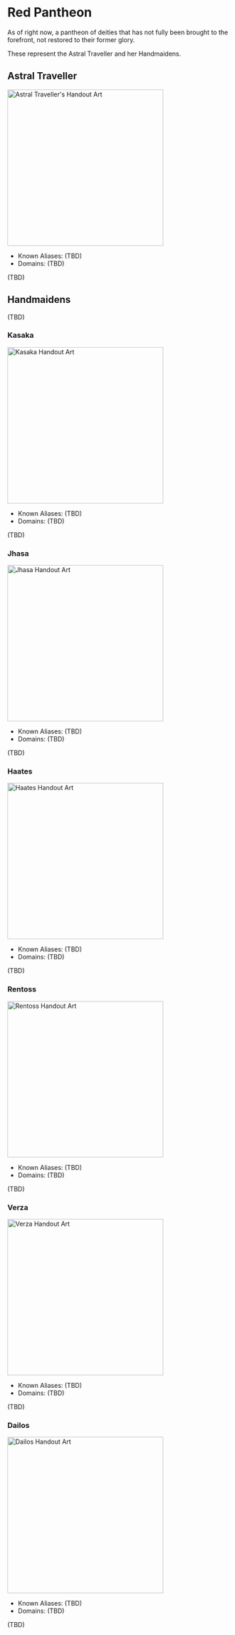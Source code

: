 # Red Pantheon
As of right now, a pantheon of deities that has not fully been brought to the forefront, not restored to their former glory.

These represent the Astral Traveller and her Handmaidens.

<!-- WIP [<img src="https://cdn.discordapp.com/attachments/709112342213820528/782817366344990750/unknown.png" alt="The Pantheon Seal at the Red Star" height="350px" />](https://cdn.discordapp.com/attachments/709112342213820528/782817366344990750/unknown.png) -->

## Astral Traveller

[<img src="https://cdn.discordapp.com/attachments/709112342213820528/782820298361143326/astraltraveler3.png" alt="Astral Traveller's Handout Art" height="350px" />](https://cdn.discordapp.com/attachments/709112342213820528/782820298361143326/astraltraveler3.png)

* Known Aliases: (TBD)
* Domains: (TBD)

(TBD)

## Handmaidens

(TBD)

### Kasaka

[<img src="https://cdn.discordapp.com/attachments/709112342213820528/782820321371750420/kasaka2.png" alt="Kasaka Handout Art" height="350px" />](https://cdn.discordapp.com/attachments/709112342213820528/782820321371750420/kasaka2.png)

* Known Aliases: (TBD)
* Domains: (TBD)

(TBD)


### Jhasa

[<img src="https://cdn.discordapp.com/attachments/709112342213820528/782820304467918910/jhasa.png" alt="Jhasa Handout Art" height="350px" />](https://cdn.discordapp.com/attachments/709112342213820528/782820304467918910/jhasa.png)

* Known Aliases: (TBD)
* Domains: (TBD)

(TBD)

### Haates

[<img src="https://cdn.discordapp.com/attachments/709112342213820528/782820311665868831/haates.png" alt="Haates Handout Art" height="350px" />](https://cdn.discordapp.com/attachments/709112342213820528/782820311665868831/haates.png)

* Known Aliases: (TBD)
* Domains: (TBD)

(TBD)

### Rentoss

[<img src="https://cdn.discordapp.com/attachments/709112342213820528/782820328505081896/rentoss2.png" alt="Rentoss Handout Art" height="350px" />](https://cdn.discordapp.com/attachments/709112342213820528/782820328505081896/rentoss2.png)

* Known Aliases: (TBD)
* Domains: (TBD)

(TBD)

### Verza

[<img src="https://cdn.discordapp.com/attachments/709112342213820528/782820285639688202/verza.png" alt="Verza Handout Art" height="350px" />](https://cdn.discordapp.com/attachments/709112342213820528/782820285639688202/verza.png)

* Known Aliases: (TBD)
* Domains: (TBD)

(TBD)

### Dailos

[<img src="https://cdn.discordapp.com/attachments/709112342213820528/782820291502932018/dailos3.png" alt="Dailos Handout Art" height="350px" />](https://cdn.discordapp.com/attachments/709112342213820528/782820291502932018/dailos3.png)

* Known Aliases: (TBD)
* Domains: (TBD)

(TBD)

